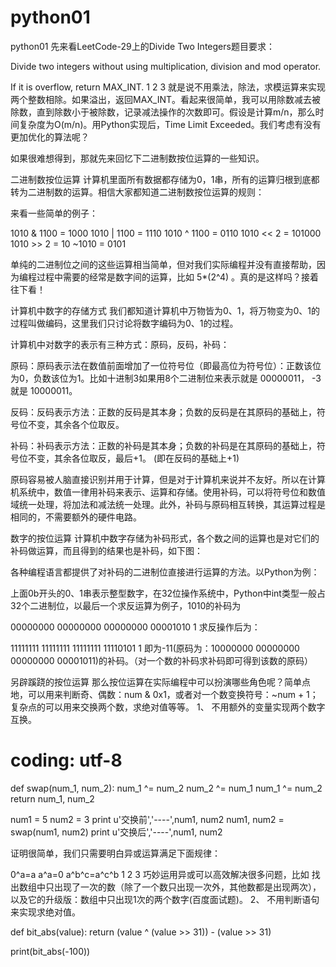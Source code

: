 # python01
python01
先来看LeetCode-29上的Divide Two Integers题目要求：

Divide two integers without using multiplication, division and mod operator.

If it is overflow, return MAX_INT.
1
2
3
就是说不用乘法，除法，求模运算来实现两个整数相除。如果溢出，返回MAX_INT。看起来很简单，我可以用除数减去被除数，直到除数小于被除数，记录减法操作的次数即可。假设是计算m/n，那么时间复杂度为O(m/n)。用Python实现后，Time Limit Exceeded。我们考虑有没有更加优化的算法呢？

如果很难想得到，那就先来回忆下二进制数按位运算的一些知识。

二进制数按位运算
计算机里面所有数据都存储为0，1串，所有的运算归根到底都转为二进制数的运算。相信大家都知道二进制数按位运算的规则： 


来看一些简单的例子：

1010 & 1100 = 1000
1010 | 1100 = 1110
1010 ^ 1100 = 0110
1010 << 2 = 101000
1010 >> 2 = 10
~1010 = 0101

单纯的二进制位之间的这些运算相当简单，但对我们实际编程并没有直接帮助，因为编程过程中需要的经常是数字间的运算，比如 5*(2^4) 。真的是这样吗？接着往下看！

计算机中数字的存储方式
我们都知道计算机中万物皆为0、1，将万物变为0、1的过程叫做编码，这里我们只讨论将数字编码为0、1的过程。

计算机中对数字的表示有三种方式：原码，反码，补码：

原码：原码表示法在数值前面增加了一位符号位（即最高位为符号位）：正数该位为0，负数该位为1。比如十进制3如果用8个二进制位来表示就是 00000011， -3就是 10000011。

反码：反码表示方法：正数的反码是其本身；负数的反码是在其原码的基础上，符号位不变，其余各个位取反。

补码：补码表示方法：正数的补码是其本身；负数的补码是在其原码的基础上，符号位不变，其余各位取反，最后+1。 (即在反码的基础上+1)

原码容易被人脑直接识别并用于计算，但是对于计算机来说并不友好。所以在计算机系统中，数值一律用补码来表示、运算和存储。使用补码，可以将符号位和数值域统一处理，将加法和减法统一处理。此外，补码与原码相互转换，其运算过程是相同的，不需要额外的硬件电路。

数字的按位运算
计算机中数字存储为补码形式，各个数之间的运算也是对它们的补码做运算，而且得到的结果也是补码，如下图： 


各种编程语言都提供了对补码的二进制位直接进行运算的方法。以Python为例：

 
上面0b开头的0、1串表示整型数字，在32位操作系统中，Python中int类型一般占32个二进制位，以最后一个求反运算为例子，1010的补码为

00000000 00000000 00000000 00001010
1
求反操作后为：

11111111 11111111 11111111 11110101
1
即为-11(原码为：10000000 00000000 00000000 00001011)的补码。（对一个数的补码求补码即可得到该数的原码）

另辟蹊跷的按位运算
那么按位运算在实际编程中可以扮演哪些角色呢？简单点地，可以用来判断奇、偶数：num & 0x1，或者对一个数变换符号：~num + 1；复杂点的可以用来交换两个数，求绝对值等等。 
1、 不用额外的变量实现两个数字互换。

# coding: utf-8
def swap(num_1, num_2):
    num_1 ^= num_2
    num_2 ^= num_1
    num_1 ^= num_2
    return num_1, num_2

num1 = 5
num2 = 3
print u'交换前','----',num1, num2
num1, num2 = swap(num1, num2)
print u'交换后','----',num1, num2

证明很简单，我们只需要明白异或运算满足下面规律：

0^a=a
a^a=0
a^b^c=a^c^b
1
2
3
巧妙运用异或可以高效解决很多问题，比如 找出数组中只出现了一次的数（除了一个数只出现一次外，其他数都是出现两次），以及它的升级版：数组中只出现1次的两个数字(百度面试题)。 
2、 不用判断语句来实现求绝对值。

def bit_abs(value):
    return (value ^ (value >> 31)) - (value >> 31)

print(bit_abs(-100))
